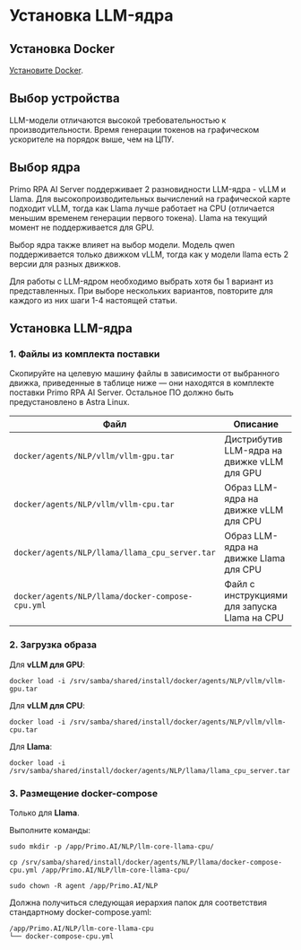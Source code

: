 # Установка LLM-ядра

## Установка Docker

[Установите Docker](https://docs.primo-rpa.ru/primo-rpa/primo-rpa-ai-server/installing/linux/installing-docker).

## Выбор устройства

LLM-модели отличаются высокой требовательностью к производительности. Время генерации токенов на графическом ускорителе на порядок выше, чем на ЦПУ.

## Выбор ядра

Primo RPA AI Server поддерживает 2 разновидности LLM-ядра - vLLM и Llama. 
Для высокопроизводительных вычислений на графической карте подходит vLLM, тогда как Llama лучше работает на CPU (отличается меньшим временем генерации первого токена). 
Llama на текущий момент не поддерживается для GPU.

Выбор ядра также влияет на выбор модели. Модель qwen поддерживается только движком vLLM, тогда как у модели llama есть 2 версии для разных движков.

Для работы с LLM-ядром необходимо выбрать хотя бы 1 вариант из представленных. При выборе нескольких вариантов, повторите для каждого из них шаги 1-4 настоящей статьи.

## Установка LLM-ядра

### 1. Файлы из комплекта поставки

Скопируйте на целевую машину файлы в зависимости от выбранного движка, приведенные в таблице ниже — они находятся в комплекте поставки Primo RPA AI Server. Остальное ПО должно быть предустановлено в Astra Linux.

| Файл                                                          | Описание                                     |
| ------------------------------------------------------------- | -------------------------------------------- |
| `docker/agents/NLP/vllm/vllm-gpu.tar`                         | Дистрибутив LLM-ядра на движке vLLM для GPU  | 
| `docker/agents/NLP/vllm/vllm-cpu.tar`                         | Образ LLM-ядра на движке vLLM для CPU        | 
| `docker/agents/NLP/llama/llama_cpu_server.tar`                | Образ LLM-ядра на движке Llama для CPU       | 
| `docker/agents/NLP/llama/docker-compose-cpu.yml`              | Файл с инструкциями для запуска Llama на CPU | 

### 2. Загрузка образа

Для **vLLM для GPU**: 
```
docker load -i /srv/samba/shared/install/docker/agents/NLP/vllm/vllm-gpu.tar
```

Для **vLLM для CPU**: 
```
docker load -i /srv/samba/shared/install/docker/agents/NLP/vllm/vllm-cpu.tar
```

Для **Llama**: 
```
docker load -i /srv/samba/shared/install/docker/agents/NLP/llama/llama_cpu_server.tar
```

### 3. Размещение docker-compose 

Только для **Llama**.

Выполните команды:
```
sudo mkdir -p /app/Primo.AI/NLP/llm-core-llama-cpu/
```
```
cp /srv/samba/shared/install/docker/agents/NLP/llama/docker-compose-cpu.yml /app/Primo.AI/NLP/llm-core-llama-cpu/
```
```
sudo chown -R agent /app/Primo.AI/NLP
```

Должна получиться следующая иерархия папок для соответствия стандартному docker-compose.yaml:
```
/app/Primo.AI/NLP/llm-core-llama-cpu
└── docker-compose-cpu.yml
```

